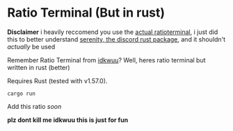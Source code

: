 # Ratio Terminal (But in rust)

**Disclaimer**
i heavily reccomend you use the [actual ratioterminal](https://github.com/idkwuu/RatioTerminal), i just did this to better understand [serenity, the discord rust package](https://github.com/serenity), and it shouldn't *actually* be used

Remember Ratio Terminal from [idkwuu](https://github.com/idkwuu)? Well, heres ratio terminal but written in rust (better)

Requires Rust (tested with v1.57.0).

 `cargo run` 

Add this ratio *soon*

**plz dont kill me idkwuu this is just for fun**
